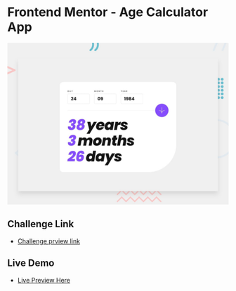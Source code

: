 # Frontend Mentor - Age Calculator App

![Design preview for the QR code component coding challenge](./design/desktop-preview.jpg)

## Challenge Link

- [Challenge prview link](https://www.frontendmentor.io/challenges/age-calculator-app-dF9DFFpj-Q)

## Live Demo

- [Live Preview Here](https://age-calculator-app-mo3bassias-projects.vercel.app)
